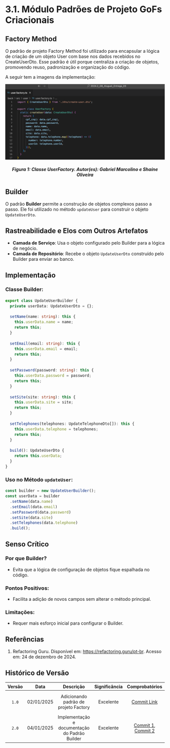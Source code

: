 # 3.1. Módulo Padrões de Projeto GoFs Criacionais

<!-- Foco_01: Padrões de Projeto GoFs Criacionais

Entrega Mínima: 1 Padrão GoF Criacional, com nível de modelagem e nível de implementação evidenciados (ou seja, código rodando e hospedado no repositório do projeto).

Apresentação (em sala) explicando o GoF Criacional, com: (i) rastro claro aos membros participantes (MOSTRAR QUADRO DE PARTICIPAÇÕES & COMMITS); (ii) justificativas & senso crítico sobre o padrão GOF criacional, e (iii) comentários gerais sobre o trabalho em equipe. Tempo da Apresentação: +/- 5min. Recomendação: Apresentar diretamente via Wiki ou GitPages do Projeto. Baixar os conteúdos com antecedência, evitando problemas de internet no momento de exposição nas Dinâmicas de Avaliação.

A Wiki ou GitPages do Projeto deve conter um tópico dedicado ao Módulo Padrões de Projeto GoFs Criacionais, com 1 padrão GoF Criacional (modelagem & implementação), histórico de versões, referências, e demais detalhamentos gerados pela equipe nesse escopo.

Demais orientações disponíveis nas Diretrizes (vide Moodle). -->


## Factory Method

O padrão de projeto Factory Method foi utilizado para encapsular a lógica de criação de um objeto User com base nos dados recebidos no CreateUserDto. Esse padrão é útil porque centraliza a criação de objetos, promovendo reuso, padronização e organização do código.

A seguir tem a imagens da implementação:

<div style="text-align: center;">
    <img src="./image/classe-user-factory.png" alt="Classe UserFactory">
</div>
<figcaption align='center'>
    <h6><b>Figura 1: Classe UserFactory. Autor(es): Gabriel Marcolino e Shaíne Oliveira</h6></b>
</figcaption>

## Builder

O padrão **Builder** permite a construção de objetos complexos passo a passo. Ele foi utilizado no método `updateUser` para construir o objeto `UpdateUserDto`.

## Rastreabilidade e Elos com Outros Artefatos
- **Camada de Serviço**: Usa o objeto configurado pelo Builder para a lógica de negócio.
- **Camada de Repositório**: Recebe o objeto `UpdateUserDto` construído pelo Builder para enviar ao banco.

## Implementação
### Classe Builder:
```typescript
export class UpdateUserBuilder {
  private userData: UpdateUserDto = {};

  setName(name: string): this {
    this.userData.name = name;
    return this;
  }

  setEmail(email: string): this {
    this.userData.email = email;
    return this;
  }

  setPassword(password: string): this {
    this.userData.password = password;
    return this;
  }

  setSite(site: string): this {
    this.userData.site = site;
    return this;
  }

  setTelephones(telephones: UpdateTelephoneDto[]): this {
    this.userData.telephone = telephones;
    return this;
  }

  build(): UpdateUserDto {
    return this.userData;
  }
}
```

### Uso no Método `updateUser`:
```typescript
const builder = new UpdateUserBuilder();
const userData = builder
  .setName(data.name)
  .setEmail(data.email)
  .setPassword(data.password)
  .setSite(data.site)
  .setTelephones(data.telephone)
  .build();
```

## Senso Crítico
### Por que Builder?
- Evita que a lógica de configuração de objetos fique espalhada no código.

### Pontos Positivos:
- Facilita a adição de novos campos sem alterar o método principal.

### Limitações:
- Requer mais esforço inicial para configurar o Builder.

## Referências

1. Refactoring Guru. Disponível em: <https://refactoring.guru/pt-br>. Acesso em: 24 de dezembro de 2024.

## Histórico de Versão

| Versão |    Data    |           Descrição           | Significância |   Comprobatórios      |     Autor(es)         |
| :----: | :--------: | :---------------------------: | :-----------: | :-------------------: | :--------------------:|
| `1.0`  | 02/01/2025 | Adicionando padrão de projeto Factory | Excelente     | [Commit Link](#)    | [Gabriel Marcolino](https://github.com/GabrielMR360), [Shaíne Oliveira](https://github.com/ShaineOliveira) |
| `2.0`  | 04/01/2025 | Implementação e documentação do Padrão Builder | Excelente     | [Commit 1](https://github.com/UnBArqDsw2024-2/2024.2_G8_Aluguel_Entrega_03/commit/60b8208865e6fb2a48aacddb45632e8affe1d98c), [Commit 2](https://github.com/UnBArqDsw2024-2/2024.2_G8_Aluguel_Entrega_03/commit/71e0f3009d39e773595072aa7c29b60c993c35d4)    | [Arthur Gabriel](https://github.com/ArthurGabrieel), [Miguel Moreira](https://github.com/EhOMiguel) |
